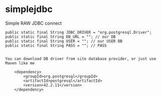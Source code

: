 # simplejdbc
Simple RAW JDBC connect



    public static final String JDBC_DRIVER = "org.postgresql.Driver";
    public static final String DB_URL = ""; // our DB
    public static final String USER = ""; // our USER DB
    public static final String PASS = ""; // PASS
    
    
    You can download DB driver from site database provider, or just use Maven like me

        <dependency>
            <groupId>org.postgresql</groupId>
            <artifactId>postgresql</artifactId>
            <version>42.2.11</version>
        </dependency>
        
 
